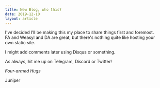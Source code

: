 ```yaml
---
title: New Blog, who this?
date: 2019-12-10
layout: article
---
```


I've decided I'll be making this my place to share things first and foremost. FA and Weasyl and DA are great, but there's nothing quite like hosting your own static site.

I might add comments later using Disqus or something.

As always, hit me up on Telegram, Discord or Twitter!

*Four-armed Hugs*

Juniper
